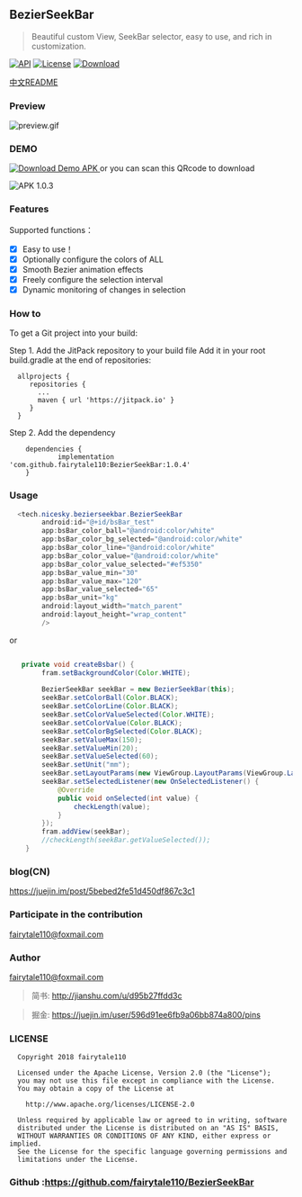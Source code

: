 
## BezierSeekBar
> Beautiful custom View, SeekBar selector, easy to use, and rich in customization.

[![API](https://img.shields.io/badge/API-19%2B-brightgreen.svg)](https://android-arsenal.com/api?level=19) 
[![License](https://img.shields.io/badge/license-Apache%202-green.svg)](https://www.apache.org/licenses/LICENSE-2.0)
[![Download](https://img.shields.io/badge/Download-1.0.4-green.svg) ](https://github.com/fairytale110/BezierSeekBar/archive/1.0.4.zip)

[中文README](https://github.com/fairytale110/BezierSeekBar/blob/master/README_CN.md)
### Preview

![preview.gif](https://raw.githubusercontent.com/fairytale110/BezierSeekBar/master/release/preview_1.0.1.gif)

### DEMO

 [![Download Demo APK](https://img.shields.io/badge/Download%20APK-1.0.4-green.svg) ](https://github.com/fairytale110/BezierSeekBar/raw/master/release/app-release.apk) 
or you can scan this QRcode to download 

![APK 1.0.3](https://github.com/fairytale110/BezierSeekBar/blob/master/release/1556949573.png?raw=trueg)

### Features

Supported functions：
- [x] Easy to use！
- [x] Optionally configure the colors of ALL
- [x] Smooth Bezier animation effects
- [x] Freely configure the selection interval
- [x] Dynamic monitoring of changes in selection

### How to 

To get a Git project into your build:

Step 1. Add the JitPack repository to your build file
Add it in your root build.gradle at the end of repositories:
```
  allprojects {
     repositories {
       ...
       maven { url 'https://jitpack.io' }
     }
  }
```
Step 2. Add the dependency
```
	dependencies {
	        implementation 'com.github.fairytale110:BezierSeekBar:1.0.4'
	}
```

### Usage

```java
  <tech.nicesky.bezierseekbar.BezierSeekBar
        android:id="@+id/bsBar_test"
        app:bsBar_color_ball="@android:color/white"
        app:bsBar_color_bg_selected="@android:color/white"
        app:bsBar_color_line="@android:color/white"
        app:bsBar_color_value="@android:color/white"
        app:bsBar_color_value_selected="#ef5350"
        app:bsBar_value_min="30"
        app:bsBar_value_max="120"
        app:bsBar_value_selected="65"
        app:bsBar_unit="kg"
        android:layout_width="match_parent"
        android:layout_height="wrap_content"
        />
```
or
```java

   private void createBsbar() {
        fram.setBackgroundColor(Color.WHITE);
        
        BezierSeekBar seekBar = new BezierSeekBar(this);
        seekBar.setColorBall(Color.BLACK);
        seekBar.setColorLine(Color.BLACK);
        seekBar.setColorValueSelected(Color.WHITE);
        seekBar.setColorValue(Color.BLACK);
        seekBar.setColorBgSelected(Color.BLACK);
        seekBar.setValueMax(150);
        seekBar.setValueMin(20);
        seekBar.setValueSelected(60);
        seekBar.setUnit("mm");
        seekBar.setLayoutParams(new ViewGroup.LayoutParams(ViewGroup.LayoutParams.MATCH_PARENT,     ViewGroup.LayoutParams.WRAP_CONTENT));
        seekBar.setSelectedListener(new OnSelectedListener() {
            @Override
            public void onSelected(int value) {
                checkLength(value);
            }
        });
        fram.addView(seekBar);
        //checkLength(seekBar.getValueSelected());
    }
```

### blog(CN)
https://juejin.im/post/5bebed2fe51d450df867c3c1

### Participate in the contribution
fairytale110@foxmail.com


### Author
fairytale110@foxmail.com
> 简书: http://jianshu.com/u/d95b27ffdd3c

> 掘金: https://juejin.im/user/596d91ee6fb9a06bb874a800/pins


### LICENSE

```
  Copyright 2018 fairytale110

  Licensed under the Apache License, Version 2.0 (the "License");
  you may not use this file except in compliance with the License.
  You may obtain a copy of the License at

    http://www.apache.org/licenses/LICENSE-2.0

  Unless required by applicable law or agreed to in writing, software
  distributed under the License is distributed on an "AS IS" BASIS,
  WITHOUT WARRANTIES OR CONDITIONS OF ANY KIND, either express or implied.
  See the License for the specific language governing permissions and
  limitations under the License.
```

### Github :https://github.com/fairytale110/BezierSeekBar
